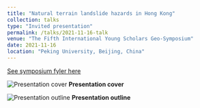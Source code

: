 ```yaml
---
title: "Natural terrain landslide hazards in Hong Kong"
collection: talks
type: "Invited presentation"
permalink: /talks/2021-11-16-talk
venue: "The Fifth International Young Scholars Geo-Symposium"
date: 2021-11-16
location: "Peking University, Beijing, China"
---
```

[See symposium fyler here](http://124.205.79.199/docs/2021-11/20211102105735191601.pdf)

![Presentation cover](https://github.com/cehjwang/cehjwang.github.io/blob/1a17969bc13076464e6eae45ee97b9ce7abddfb0/images/Haojie%20Wang_Natural%20terrain%20landslides%20in%20Hong%20Kong_Page_01.jpg)
**Presentation cover**

![Presentation outline](https://github.com/cehjwang/cehjwang.github.io/blob/1a17969bc13076464e6eae45ee97b9ce7abddfb0/images/Haojie%20Wang_Natural%20terrain%20landslides%20in%20Hong%20Kong_Page_02.jpg)
**Presentation outline**
